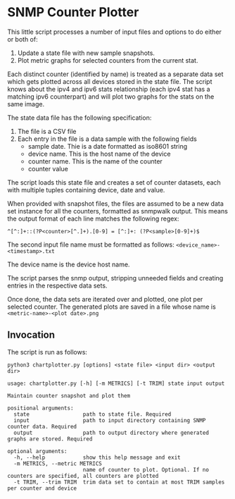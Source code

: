 # SNMP Counter Plotter
This little script processes a number of input files and options to do either or both of:
1. Update a state file with new sample snapshots.
1. Plot metric graphs for selected counters from the current stat.

Each distinct counter (identified by name) is treated as a separate data set which gets plotted across all devices stored in the state file. 
The script knows about the ipv4 and ipv6 stats relationship (each ipv4 stat has a matching ipv6 counterpart) and will plot
two graphs for the stats on the same image.

The state data file has the following specification:

1. The file is a CSV file 
1. Each entry in the file is a data sample with the following fields
    - sample date. Thie is a date formatted as iso8601 string
    - device name. This is the host name of the device
    - counter name. This is the name of the counter
    - counter value

The script loads this state file and creates a set of counter datasets, each with multiple tuples containing device, date and value.

When provided with snapshot files, the files are assumed to be a new data set instance for all the counters, formatted as snmpwalk output. 
This means the output format of each line matches the following regex:
```
^[^:]+::(?P<counter>[^.]+).[0-9] = [^:]+: (?P<sample>[0-9]+)$
```

The second input file name must be formatted as follows:
`<device_name>-<timestamp>.txt`

The device name is the device host name.

The script parses the snmp output, stripping unneeded fields and creating entries in the respective data sets.

Once done, the data sets are iterated over and plotted, one plot per selected counter. The generated plots are saved in a file whose name is 
`<metric-name>-<plot date>.png`

## Invocation
The script is run as follows:

``` 
python3 chartplotter.py [options] <state file> <input dir> <output dir>

usage: chartplotter.py [-h] [-m METRICS] [-t TRIM] state input output

Maintain counter snapshot and plot them

positional arguments:
  state                 path to state file. Required
  input                 path to input directory containing SNMP counter data. Required
  output                path to output directory where generated graphs are stored. Required

optional arguments:
  -h, --help            show this help message and exit
  -m METRICS, --metric METRICS
                        name of counter to plot. Optional. If no counters are specified, all counters are plotted
  -t TRIM, --trim TRIM  trim data set to contain at most TRIM samples per counter and device                      
```

